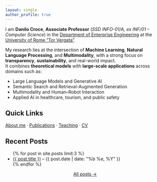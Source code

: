 ```yaml
---
layout: single
author_profile: true
---
```


I am **Danilo Croce**, **Associate Professor** (*SSD INFO-01/A, ex INF/01 – Computer Science*) in the 
[Department of Enterprise Engineering](https://dii.uniroma2.it/) at the [University of Rome “Tor Vergata”](http://web.uniroma2.it/).

My research lies at the intersection of **Machine Learning**, **Natural Language Processing**, and **Multimodality**, with a strong focus on **transparency**, **sustainability**, and real-world impact.  
It combines **theoretical models** with **large-scale applications** across domains such as:

- Large Language Models and Generative AI  
- Semantic Search and Retrieval-Augmented Generation  
- Multimodality and Human–Robot Interaction  
- Applied AI in healthcare, tourism, and public safety  

## Quick Links
[About me](/about/) · [Publications](/publications/) · [Teaching](/teaching/) · [CV](/files/croce_cv_may2025_eng.pdf)

## Recent Posts
<ul>
{% for post in site.posts limit:3 %}
  <li>
    <a href="{{ post.url | relative_url }}">{{ post.title }}</a> – {{ post.date | date: "%b %e, %Y" }}
  </li>
{% endfor %}
</ul>

<p style="margin-top:.5rem; text-align:center;">
  <a class="btn btn--primary" href="{{ '/year-archive/' | relative_url }}">All posts →</a>
</p>